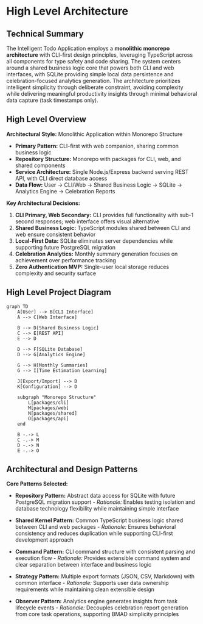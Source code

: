 # High Level Architecture

## Technical Summary

The Intelligent Todo Application employs a **monolithic monorepo architecture** with CLI-first design principles, leveraging TypeScript across all components for type safety and code sharing. The system centers around a shared business logic core that powers both CLI and web interfaces, with SQLite providing simple local data persistence and celebration-focused analytics generation. The architecture prioritizes intelligent simplicity through deliberate constraint, avoiding complexity while delivering meaningful productivity insights through minimal behavioral data capture (task timestamps only).

## High Level Overview

**Architectural Style:** Monolithic Application within Monorepo Structure
- **Primary Pattern:** CLI-first with web companion, sharing common business logic
- **Repository Structure:** Monorepo with packages for CLI, web, and shared components
- **Service Architecture:** Single Node.js/Express backend serving REST API, with CLI direct database access
- **Data Flow:** User → CLI/Web → Shared Business Logic → SQLite → Analytics Engine → Celebration Reports

**Key Architectural Decisions:**
1. **CLI Primary, Web Secondary:** CLI provides full functionality with sub-1 second responses; web interface offers visual alternative
2. **Shared Business Logic:** TypeScript modules shared between CLI and web ensure consistent behavior
3. **Local-First Data:** SQLite eliminates server dependencies while supporting future PostgreSQL migration
4. **Celebration Analytics:** Monthly summary generation focuses on achievement over performance tracking
5. **Zero Authentication MVP:** Single-user local storage reduces complexity and security surface

## High Level Project Diagram

```mermaid
graph TD
    A[User] --> B[CLI Interface]
    A --> C[Web Interface]

    B --> D[Shared Business Logic]
    C --> E[REST API]
    E --> D

    D --> F[SQLite Database]
    D --> G[Analytics Engine]

    G --> H[Monthly Summaries]
    G --> I[Time Estimation Learning]

    J[Export/Import] --> D
    K[Configuration] --> D

    subgraph "Monorepo Structure"
        L[packages/cli]
        M[packages/web]
        N[packages/shared]
        O[packages/api]
    end

    B -.-> L
    C -.-> M
    D -.-> N
    E -.-> O
```

## Architectural and Design Patterns

**Core Patterns Selected:**

- **Repository Pattern:** Abstract data access for SQLite with future PostgreSQL migration support - *Rationale:* Enables testing isolation and database technology flexibility while maintaining simple interface

- **Shared Kernel Pattern:** Common TypeScript business logic shared between CLI and web packages - *Rationale:* Ensures behavioral consistency and reduces duplication while supporting CLI-first development approach

- **Command Pattern:** CLI command structure with consistent parsing and execution flow - *Rationale:* Provides extensible command system and clear separation between interface and business logic

- **Strategy Pattern:** Multiple export formats (JSON, CSV, Markdown) with common interface - *Rationale:* Supports user data ownership requirements while maintaining clean extensible design

- **Observer Pattern:** Analytics engine generates insights from task lifecycle events - *Rationale:* Decouples celebration report generation from core task operations, supporting BMAD simplicity principles
